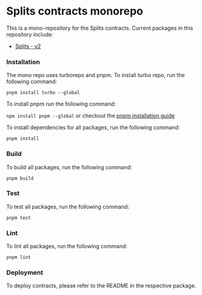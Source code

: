 # Splits contracts monorepo

This is a mono-repository for the Splits contracts. Current packages in this repository include:

- [Splits - v2](./packages/splits-v2/README.md)

### Installation

The mono repo uses turborepo and pnpm. To install turbo repo, run the following command:

`pnpm install turbo --global`

To install pnpm run the following command:

`npm install pnpm --global` or checkout the [pnpm installation guide](https://pnpm.io/installation)

To install dependencies for all packages, run the following command:

`pnpm install`

### Build

To build all packages, run the following command:

`pnpm build`

### Test

To test all packages, run the following command:

`pnpm test`

### Lint

To lint all packages, run the following command:

`pnpm lint`

### Deployment

To deploy contracts, please refer to the README in the respective package.
